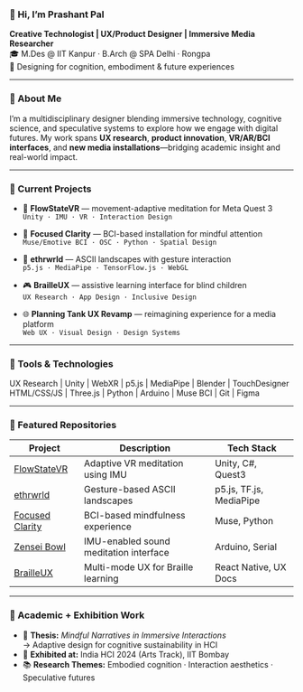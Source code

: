 ### 👋 Hi, I’m Prashant Pal

**Creative Technologist | UX/Product Designer | Immersive Media Researcher**  
🎓 M.Des @ IIT Kanpur · B.Arch @ SPA Delhi · Rongpa  
🧠 Designing for cognition, embodiment & future experiences

---

### 🧭 About Me

I’m a multidisciplinary designer blending immersive technology, cognitive science, and speculative systems to explore how we engage with digital futures. My work spans **UX research**, **product innovation**, **VR/AR/BCI interfaces**, and **new media installations**—bridging academic insight and real-world impact.

---

### 🔬 Current Projects

- 🧘 **FlowStateVR** — movement-adaptive meditation for Meta Quest 3  
  `Unity · IMU · VR · Interaction Design`

- 🧠 **Focused Clarity** — BCI-based installation for mindful attention  
  `Muse/Emotive BCI · OSC · Python · Spatial Design`

- 🌌 **ethrwrld** — ASCII landscapes with gesture interaction  
  `p5.js · MediaPipe · TensorFlow.js · WebGL`

- 🎮 **BrailleUX** — assistive learning interface for blind children  
  `UX Research · App Design · Inclusive Design`

- 🌐 **Planning Tank UX Revamp** — reimagining experience for a media platform  
  `Web UX · Visual Design · Design Systems`

---

### 🧰 Tools & Technologies

UX Research | Unity | WebXR | p5.js | MediaPipe | Blender | TouchDesigner
HTML/CSS/JS | Three.js | Python | Arduino | Muse BCI | Git | Figma


---

### 🌟 Featured Repositories

| Project | Description | Tech Stack |
|--------|-------------|------------|
| [FlowStateVR](https://github.com/yourusername/flowstatevr) | Adaptive VR meditation using IMU | Unity, C#, Quest3 |
| [ethrwrld](https://github.com/yourusername/ethrwrld) | Gesture-based ASCII landscapes | p5.js, TF.js, MediaPipe |
| [Focused Clarity](https://github.com/yourusername/focused-clarity) | BCI-based mindfulness experience | Muse, Python |
| [Zensei Bowl](https://github.com/yourusername/zensei-bowl) | IMU-enabled sound meditation interface | Arduino, Serial |
| [BrailleUX](https://github.com/yourusername/brailleux) | Multi-mode UX for Braille learning | React Native, UX Docs |

---

### 🧪 Academic + Exhibition Work

- 📝 **Thesis:** *Mindful Narratives in Immersive Interactions*  
  → Adaptive design for cognitive sustainability in HCI  
- 🎨 **Exhibited at:** India HCI 2024 (Arts Track), IIT Bombay  
- 📚 **Research Themes:** Embodied cognition · Interaction aesthetics · Speculative futures

